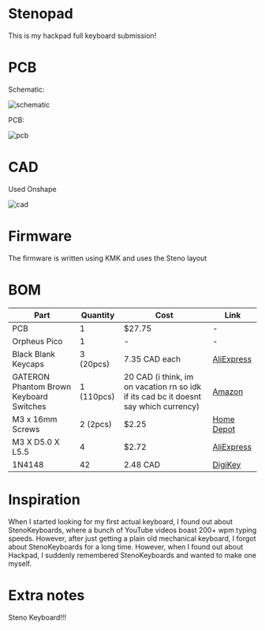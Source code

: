 # Stenopad
This is my hackpad full keyboard submission!

# PCB
Schematic:

![schematic](https://github.com/B-Eddie/hackpad/blob/main/hackboards/Stenopad/assets/schematic.png)

PCB:

![pcb](https://github.com/B-Eddie/hackpad/blob/main/hackboards/Stenopad/assets/pcb.png)


# CAD
Used Onshape

![cad](https://github.com/B-Eddie/hackpad/blob/main/hackboards/Stenopad/assets/cad.png)

# Firmware
The firmware is written using KMK and uses the Steno layout

# **BOM**
| Part | Quantity | Cost | Link |
| --- | --- | --- | --- |
| PCB | 1 | $27.75 | - |
| Orpheus Pico | 1 | - | - |
| Black Blank Keycaps | 3 (20pcs) | 7.35 CAD each | [AliExpress](https://www.aliexpress.com/item/1005007683242914.html) |
| GATERON Phantom Brown Keyboard Switches | 1 (110pcs) | 20 CAD (i think, im on vacation rn so idk if its cad bc it doesnt say which currency) | [Amazon](https://www.amazon.com/GATERON-Keyboard-Switches-Pre-lubed-Mechanical/dp/B0D83FKMLQ) |
| M3 x 16mm Screws | 2 (2pcs) | $2.25 | [Home Depot](https://www.homedepot.com/p/Everbilt-M3-0-5x16mm-Stainless-Steel-Flat-Head-Phillips-Drive-Machine-Screw-2-Pieces-863838/323370692) |
| M3 X D5.0 X L5.5 | 4 | $2.72 | [AliExpress](https://www.aliexpress.us/item/4000232858343.html) |
| 1N4148 | 42 | 2.48 CAD | [DigiKey](https://www.digikey.ca/en/products/detail/onsemi/1N4148/458603) |
<!-- - 42x 1N4148 -->
<!-- - 42x Cherry MX Switches -->
<!-- - 42x Blank DSA Keycaps -->
<!-- - 1x Orpheus Pico -->
<!-- - 4x M3 x 16mm Screws
- 4x M3 Heatset -->

# Inspiration
When I started looking for my first actual keyboard, I found out about StenoKeyboards, where a bunch of YouTube videos boast 200+ wpm typing speeds. However, after just getting a plain old mechanical keyboard, I forgot about StenoKeyboards for a long time. However, when I found out about Hackpad, I suddenly remembered StenoKeyboards and wanted to make one myself.

# Extra notes
Steno Keyboard!!!
